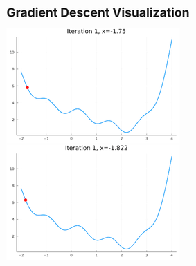 # Gradient Descent Visualization


![alt-text-1](gd1.gif "Gradient Descent") 
![alt-text-2](gd2.gif "Gradient Descent")

<!--
![Image title](https://dummyimage.com/600x400/eee/aaa){ .image25percent }
-->

